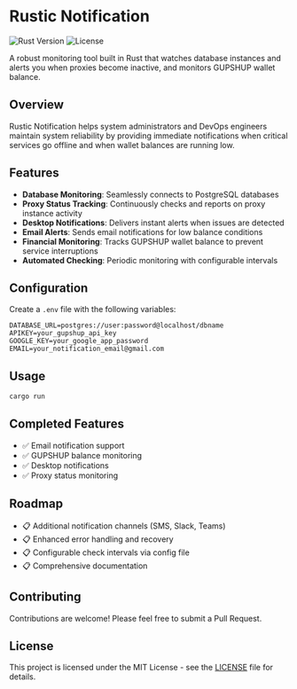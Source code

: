 # Rustic Notification

![Rust Version](https://img.shields.io/badge/rust-stable-orange.svg)
![License](https://img.shields.io/badge/license-MIT-blue.svg)

A robust monitoring tool built in Rust that watches database instances and alerts you when proxies become inactive, and monitors GUPSHUP wallet balance.

## Overview

Rustic Notification helps system administrators and DevOps engineers maintain system reliability by providing immediate notifications when critical services go offline and when wallet balances are running low.

## Features

- **Database Monitoring**: Seamlessly connects to PostgreSQL databases
- **Proxy Status Tracking**: Continuously checks and reports on proxy instance activity
- **Desktop Notifications**: Delivers instant alerts when issues are detected
- **Email Alerts**: Sends email notifications for low balance conditions
- **Financial Monitoring**: Tracks GUPSHUP wallet balance to prevent service interruptions
- **Automated Checking**: Periodic monitoring with configurable intervals

## Configuration

Create a `.env` file with the following variables:

```
DATABASE_URL=postgres://user:password@localhost/dbname
APIKEY=your_gupshup_api_key
GOOGLE_KEY=your_google_app_password
EMAIL=your_notification_email@gmail.com
```

## Usage

```bash
cargo run
```

## Completed Features

- ✅ Email notification support
- ✅ GUPSHUP balance monitoring
- ✅ Desktop notifications
- ✅ Proxy status monitoring

## Roadmap

- 📋 Additional notification channels (SMS, Slack, Teams)
- 📋 Enhanced error handling and recovery
- 📋 Configurable check intervals via config file
- 📋 Comprehensive documentation

## Contributing

Contributions are welcome! Please feel free to submit a Pull Request.

## License

This project is licensed under the MIT License - see the [LICENSE](LICENSE) file for details.
